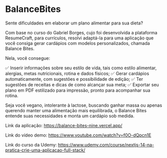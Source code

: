 ﻿# BalanceBites
 
Sente dificuldades em elaborar um plano alimentar para sua dieta?

Com base no curso do Gabriel Borges, cujo foi desenvolvida a plataforma ResumeCraft, para currículos, resolvi adaptá-la para uma aplicação que você consiga gerar cardápios com modelos personalizados, chamada Balance Bites.

Nela, você consegue: 

✅ Inserir informações sobre seu estilo de vida, tais como estilo alimentar, alergias, metas nutricionais, rotina e dados físicos;
✅ Gerar cardápios automaticamente, com sugestões e possibilidade de edição;
✅ Ter sugestões de receitas e dicas de como alcançar sua meta;
✅ Exportar seu plano em PDF estilizado para impressão, pronto para acompanhar sua rotina.

Seja você vegano, intolerante à lactose, buscando ganhar massa ou apenas querendo manter uma alimentação mais equilibrada, o Balance Bites entende suas necessidades e monta um cardápio sob medida.

Link da aplicação: https://balance-bites-nine.vercel.app/

Link do vídeo demo: https://www.youtube.com/watch?v=f0O-dQpcn1E

Link do curso da Udemy: https://www.udemy.com/course/nextjs-14-na-pratica-crie-uma-aplicacao-full-stack/
